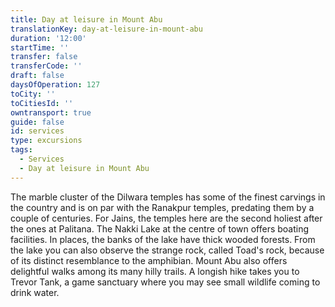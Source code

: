 ```yaml
---
title: Day at leisure in Mount Abu
translationKey: day-at-leisure-in-mount-abu
duration: '12:00'
startTime: ''
transfer: false
transferCode: ''
draft: false
daysOfOperation: 127
toCity: ''
toCitiesId: ''
owntransport: true
guide: false
id: services
type: excursions
tags:
  - Services
  - Day at leisure in Mount Abu
---
```

The marble cluster of the Dilwara temples has some of the finest carvings in the country and is on par with the Ranakpur temples, predating them by a couple of centuries. For Jains, the temples here are the second holiest after the ones at Palitana.     The Nakki Lake at the centre of town offers boating facilities. In places, the banks of the lake have thick wooded forests. From the lake you can also observe the strange rock, called Toad's rock, because of its distinct resemblance to the amphibian.    Mount Abu also offers delightful walks among its many hilly trails. A longish hike takes you to Trevor Tank, a game sanctuary where you may see small wildlife coming to drink water.